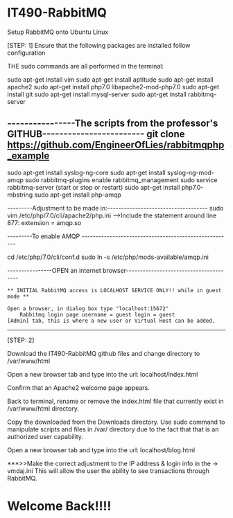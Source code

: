 # IT490-RabbitMQ

Setup RabbitMQ onto Ubuntu Linux

[STEP: 1]
Ensure that the following packages are installed follow configuration 

THE sudo commands are all performed in the terminal:

sudo apt-get install vim
sudo apt-get install aptitude
sudo apt-get install apache2
sudo apt-get install php7.0 libapache2-mod-php7.0
sudo apt-get install git
sudo apt-get install mysql-server
sudo apt-get install rabbitmq-server

----------------The scripts from the professor's GITHUB------------------------
git clone https://github.com/EngineerOfLies/rabbitmqphp_example
------------------------------------------------------------------------------

sudo apt-get install syslog-ng-core
sudo apt-get install syslog-ng-mod-amqp
sudo rabbitmq-plugins enable rabbitmq_management
sudo service rabbitmq-server (start or stop or restart) 
sudo apt-get install php7.0-mbstring
sudo apt-get install php-amqp

---------Adjustment to be made in:------------------------------------
sudo vim /etc/php/7.0/cli/apache2/php.ini
-->Include the statement around line 877: extension = amqp.so

---------To enable AMQP ------------------------------------------------------

cd /etc/php/7.0/cli/conf.d
sudo ln -s /etc/php/mods-available/amqp.ini


----------------OPEN an internet browser---------------------------------------
	
	** INITIAL RabbitMQ access is LOCALHOST SERVICE ONLY!! while in guest mode **

	Open a browser, in dialog box type "localhost:15672"
		Rabbitmq login page username = guest login = guest
	[Admin] tab, this is where a new user or Virtual Host can be added.
-------------------------------------------------------------------------------

[STEP: 2]

Download the IT490-RabbitMQ github files and change directory to  /var/www/html

Open a new browser tab and type into the url: localhost/index.html

Confirm that an Apache2 welcome page appears.

Back to terminal, rename or remove the index.html file that currently exist in /var/www/html directory.

Copy the downloaded from the Downloads directory.  Use sudo command to manipulate scripts and files in /var/ directory 
due to the fact that that is an authorized user capability.

Open a new browser tab and type into the url: localhost/blog.html

***>>Make the correct adjustment to the IP address & login info in the ->  vmdaj.ini
This will allow the user the ability to see transactions through RabbitMQ. 


# Welcome Back!!!!


	
